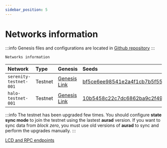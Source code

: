 ```yaml
---
sidebar_position: 5
---
```

# Networks information
:::info
Genesis files and configurations are located in [Github repository](https://github.com/aura-nw/testnets)
:::

`Networks information`

| Network      | Type | Genesis | Seeds |
| :--- | :--- | :--- | :--- |
| `serenity-testnet-001` | Testnet | [Genesis Link](https://github.com/aura-nw/testnets/blob/main/serenity-testnet/genesis.json) | bf5ce6ee98541e2a4f1cb7b5f55f7ad6554bdced@18.138.89.226:26656 |
| `halo-testnet-001` | Testnet | [Genesis Link](https://github.com/aura-nw/testnets/blob/main/halo-testnet/genesis.json) | 10b5458c22c7dc6862ba9c2f4928a60af214c16c@3.210.178.93:26656 |


:::info
The testnet has been upgraded few times. You should configure **state sync mode** to join the testnet using the lastest **aurad** version. If you want to sync data from *block zero*, you must use old versions of **aurad** to sync and perform the upgrades manually.
:::

[LCD and RPC endpoints](../developer/endpoints.md)
